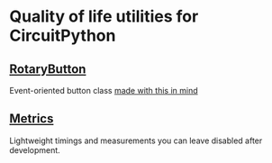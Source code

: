 # Quality of life utilities for CircuitPython

## [RotaryButton](./cpy_rotary/README.md)
Event-oriented button class [made with this in mind](https://www.adafruit.com/product/377)

## [Metrics](./instrumentation/README.md#Metrics)
Lightweight timings and measurements you can leave disabled after development.
